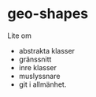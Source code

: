 geo-shapes
==========

Lite om 

- abstrakta klasser
- gränssnitt
- inre klasser 
- muslyssnare
- git i allmänhet.



